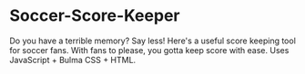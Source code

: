 # Soccer-Score-Keeper
Do you have a terrible memory? Say less! Here's a useful score keeping tool for soccer fans. With fans to please, you gotta keep score with ease.  Uses JavaScript + Bulma CSS + HTML.
